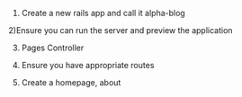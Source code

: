1) Create a new rails app and call it alpha-blog

2)Ensure you can run the server and preview the application

3) Pages Controller

4) Ensure you have appropriate routes

5) Create a homepage, about
